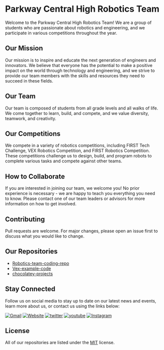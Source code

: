 
# Parkway Central High Robotics Team

Welcome to the Parkway Central High Robotics Team! We are a group of students who are passionate about robotics and engineering, and we participate in various competitions throughout the year.

## Our Mission
Our mission is to inspire and educate the next generation of engineers and innovators. We believe that everyone has the potential to make a positive impact on the world through technology and engineering, and we strive to provide our team members with the skills and resources they need to succeed in these fields.

## Our Team
Our team is composed of students from all grade levels and all walks of life. We come together to learn, build, and compete, and we value diversity, teamwork, and creativity.

## Our Competitions
We compete in a variety of robotics competitions, including FIRST Tech Challenge, VEX Robotics Competition, and FIRST Robotics Competition. These competitions challenge us to design, build, and program robots to complete various tasks and compete against other teams.

## How to Collaborate
If you are interested in joining our team, we welcome you! No prior experience is necessary - we are happy to teach you everything you need to know. Please contact one of our team leaders or advisors for more information on how to get involved.

## Contributing
Pull requests are welcome. For major changes, please open an issue first
to discuss what you would like to change.

## Our Repositories
* [Robotics-team-coding-repo](https://github.com/Parkway-Central-High-Robotics-Team/Robotics-team-coding-repo)
* [Vex-example-code](https://github.com/Parkway-Central-High-Robotics-Team/Vex-example-code)	
* [chocolatey-projects](https://github.com/Parkway-Central-High-Robotics-Team/chocolatey-projects)

## Stay Connected
Follow us on social media to stay up to date on our latest news and events, learn more about us, or contact us using the links below:

[![Gmail](https://img.shields.io/badge/mail⠀⠀⠀⠀⠀%7F%7F%7F%7F%7F-D14836?style=for-the-badge&logo=gmail&logoColor=white)](nutsandcoltsrobotics.marketing@gmail.com)
[![Website](https://img.shields.io/badge/website%7F%7F%7F%7F⠀⠀-000000?style=for-the-badge&logo=About.me&logoColor=white)](https://nutsandcoltsrobotics.weebly.com/)
[![twitter](https://img.shields.io/badge/twitter%7F%7F%7F%7F⠀⠀-1DA1F2?style=for-the-badge&logo=twitter&logoColor=white)](https://twitter.com/nutsandcolts)
[![youtube](https://img.shields.io/badge/YouTube%7F%7F⠀⠀-FF0000?style=for-the-badge&logo=youtube&logoColor=white)](https://www.youtube.com/@nutscoltsrobotics2101/about)
[![Instagram](https://img.shields.io/badge/Instagram%7F-E4405F?style=for-the-badge&logo=instagram&logoColor=white)](https://www.instagram.com/nutsandcolts/)

## License
All of our repositories are listed under the [MIT](https://choosealicense.com/licenses/mit/) license.
